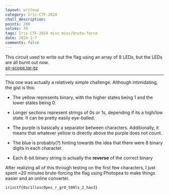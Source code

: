 ```yaml
---
layout: writeup
category: Iris-CTF-2024
chall_description:
points: 280
solves: 70
tags: Iris-CTF-2024 misc misc/brute-force
date: 2024-1-7
comments: false
---
```


This circuit used to write out the flag using an array of 8 LEDs, but the LEDs are all burnt out now.  
[sir-scope.tar.gz](https://github.com/Nightxade/ctf-writeups/blob/master/assets/CTFs/Iris-CTF-2024/sir-scope.tar.gz)  

---

This one was actually a relatively simple challenge. Although intimidating, the gist is this:  

- The yellow represents binary, with the higher states being 1 and the lower states being 0.  

- Longer sections represent strings of 0s or 1s, depending if its a high/low state. It can be pretty easily eye-balled.  

- The purple is basically a separator between characters. Additionally, it means that whatever yellow is directly above the purple does not count.  

- The blue is probably(?) hinting towards the idea that there were 8 binary digits in each character.  

- Each 8-bit binary string is actually the **reverse** of the correct binary

After realizing all of this through testing on the first few characters, I just spent ~20 minutes brute-forcing the flag using Photopea to make things easier and an online converter.

    irisctf{0sc1llosc0pes_r_gr8_t00ls_2_hav3}
